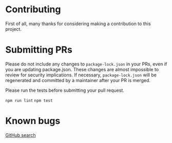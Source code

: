 # Contributing
First of all, many thanks for considering making a contribution to this project.

# Submitting PRs
Please do not include any changes to `package-lock.json` in your PRs, even if you are updating package.json. These changes are almost impossible to review for security implications. If necessary, `package-lock.json` will be regenerated and committed by a maintainer after your PR is merged.

Please run the tests before submitting your pull request.

`npm run lint`
`npm test`

# Known bugs
[GitHub search](https://github.com/Mermade/oas-kit/search?utf8=%E2%9C%93&q=fixme+language%3Ajavascript&type=)
